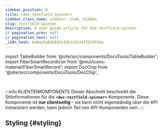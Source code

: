 ```yaml
---
sidebar_position: 0
title: <dwc-textfield-spinner>
sidebar_class_name: sidebar--item__hidden
slug: textfield-spinner
description: A user guide article for the textfield-spinner
// pagination_prev: null
// pagination_next: null
_i18n_hash: bab4e5a82601b243b12543af22c0f94a
---
```

import TableBuilder from '@site/src/components/DocsTools/TableBuilder';
import FiberSmartRecordIcon from '@mui/icons-material/FiberSmartRecord';
import DocChip from '@site/src/components/DocsTools/DocChip';

<DocChip chip='shadow' />

<br />

:::info KLIENTENKOMPONENTE
Dieser Abschnitt beschreibt die Stilinformationen für die **`<dwc-textfield-spinner>`** Komponente. Diese Komponente ist **nur clientseitig** - sie kann nicht eigenständig über die API instanziiert werden, kann jedoch Teil von API-Komponenten sein.
:::

## Styling {#styling}

<TableBuilder name="dwc-textfield-spinner" clientComponent />
